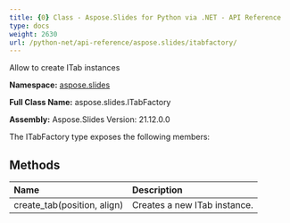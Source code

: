 ```yaml
---
title: {0} Class - Aspose.Slides for Python via .NET - API Reference
type: docs
weight: 2630
url: /python-net/api-reference/aspose.slides/itabfactory/
---
```


Allow to create ITab instances

**Namespace:** [aspose.slides](/python-net/api-reference/aspose.slides/)

**Full Class Name:** aspose.slides.ITabFactory

**Assembly:**  Aspose.Slides Version: 21.12.0.0

The ITabFactory type exposes the following members:
## **Methods**
|**Name**|**Description**|
| :- | :- |
|create_tab(position, align)|Creates a new ITab instance.|
